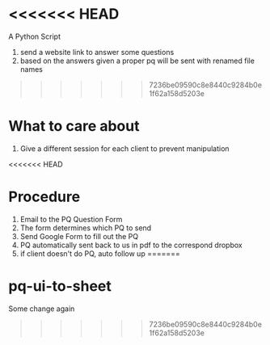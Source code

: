 <<<<<<< HEAD
=======
A Python Script

1. send a website link to answer some questions
2. based on the answers given a proper pq will be sent with renamed file names

>>>>>>> 7236be09590c8e8440c9284b0e1f62a158d5203e
# What to care about

1. Give a different session for each client to prevent manipulation

<<<<<<< HEAD
# Procedure
1. Email to the PQ Question Form
2. The form determines which PQ to send 
3. Send Google Form to fill out the PQ
4. PQ automatically sent back to us in pdf to the correspond dropbox
5. if client doesn't do PQ, auto follow up
=======
# pq-ui-to-sheet

Some change again
>>>>>>> 7236be09590c8e8440c9284b0e1f62a158d5203e
